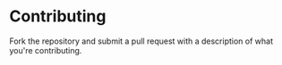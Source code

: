 # Contributing

Fork the repository and submit a pull request with a description of what you're contributing.
